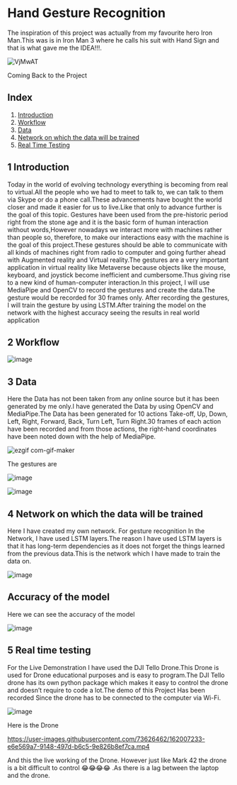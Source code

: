 # Hand Gesture Recognition 

The inspiration of this project was actually from my favourite hero Iron Man.This was is in Iron Man 3 where he calls his suit with Hand Sign and  that is what gave me the IDEA!!!.

![VjMwAT](https://user-images.githubusercontent.com/73626462/161976138-6e667337-c4b0-4934-9a7e-b36c71cca5c7.gif)

Coming Back to the Project 

## Index
1. [Introduction](#Introduction)
2. [Workflow](#Workflow)
3. [Data](#Data)
4. [Network on which the data will be trained](#Network-on-which-the-data-will-be-trained)
5. [Real Time Testing](#Real-Time-Testing)

## 1 Introduction
Today in the world of evolving technology everything is becoming from real to virtual.All the people who we had to meet to talk to, we can talk to them via Skype or do a phone call.These advancements have bought the world closer and made it easier for us to live.Like that only to advance further is the goal of this topic.
Gestures have been used from the pre-historic period right from the stone age and  it is the basic form of human interaction without words,However nowadays we interact more with machines rather than people so, therefore, to make our interactions easy with the machine is the goal of this project.These gestures should be able to communicate with all kinds of machines right from radio to computer and going further ahead with Augmented reality and Virtual reality.The gestures are a very important application in virtual reality like Metaverse because objects like the mouse, keyboard, and joystick become inefficient and cumbersome.Thus giving rise to a new kind of human-computer interaction.In this project, I will use MediaPipe and OpenCV to record the gestures and create the data.The gesture would be recorded for 30 frames only.
After recording the gestures, I will train the gesture by using LSTM.After training the model on the network with the highest accuracy seeing the results in real world application  

## 2 Workflow
![image](https://user-images.githubusercontent.com/73626462/161989537-3a81f963-d871-4849-892b-e2abfc10d03b.png)

## 3 Data
Here the Data has not been taken from any online source but it has been generated by me only.I have generated the Data by using OpenCV and MediaPipe.The Data has been generated for 10 actions Take-off, Up, Down, Left, Right, Forward, Back, Turn Left, Turn Right.30 frames of each action have been recorded and from those actions, the right-hand coordinates have been noted down with the help of MediaPipe.

![ezgif com-gif-maker](https://user-images.githubusercontent.com/73626462/161993915-5773a372-695a-444a-908b-a2a885568fa7.gif)

The gestures are 

![image](https://user-images.githubusercontent.com/73626462/163742931-2d8c2005-0a73-439b-9be4-c468ee4e5c4a.png)


![image](https://user-images.githubusercontent.com/73626462/161999953-e53f96b4-2907-4719-b5dd-5c214900d45a.png)



## 4 Network on which the data will be trained
Here I have created my own network. For gesture recognition In the Network, I have used LSTM layers.The reason I have used LSTM layers is that it has long-term dependencies as it does not forget the things learned from the previous data.This is the network which I have made to train the data on.

![image](https://user-images.githubusercontent.com/73626462/162001439-bb0936f2-eb99-462a-832d-4473970f1acf.png)

## Accuracy of the model 
Here we can see the accuracy of the model

![image](https://user-images.githubusercontent.com/73626462/162001574-4cc9144d-eb76-4090-9e40-0b53861a77cf.png)

## 5 Real time testing
For the Live Demonstration I have used the DJI Tello Drone.This Drone is used for Drone educational purposes and is easy to program.The DJI Tello drone has its own python package which makes it easy to control the drone and doesn’t require to code a lot.The demo of this Project Has been recorded Since the drone has to be connected to the computer via Wi-Fi.

![image](https://user-images.githubusercontent.com/73626462/162005490-6f4a661f-96d6-4a59-8195-86687f43d521.png)

Here is the Drone

https://user-images.githubusercontent.com/73626462/162007233-e6e569a7-9148-497d-b6c5-9e826b8ef7ca.mp4

And this the live working of the Drone. However just like Mark 42 the drone is a bit difficult to control 😂😂😂😂 .As there is a lag between the laptop and the drone.








